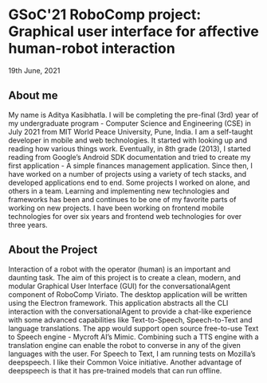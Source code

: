 # GSoC'21 RoboComp project: Graphical user interface for affective human-robot interaction

19th June, 2021

## About me

My name is Aditya Kasibhatla. I will be completing the pre-final (3rd) year of my undergraduate program - Computer Science and Engineering (CSE) in July 2021 from MIT World Peace University, Pune, India.
I am a self-taught developer in mobile and web technologies. It started with looking up and reading how various things work. Eventually, in 8th grade (2013), I started reading from Google’s Android SDK documentation and tried to create my first application - A simple finances management application. Since then, I have worked on a number of projects using a variety of tech stacks, and developed applications end to end. Some projects I worked on alone, and others in a team.
Learning and implementing new technologies and frameworks has been and continues to be one of my favorite parts of working on new projects. I have been working on frontend mobile technologies for over six years and frontend web technologies for over three years.


## About the Project

Interaction of a robot with the operator (human) is an important and daunting task. The aim of this project is to create a clean, modern, and modular Graphical User Interface (GUI) for the conversationalAgent component of RoboComp Viriato. The desktop application will be written using the Electron framework. 
This application abstracts all the CLI interaction with the conversationalAgent to provide a chat-like experience with some advanced capabilities like Text-to-Speech, Speech-to-Text and language translations.
The app would support open source free-to-use Text to Speech engine - Mycroft AI’s Mimic. Combining such a TTS engine with a translation engine can enable the robot to converse in any of the given languages with the user. 
For Speech to Text, I am running tests on Mozilla’s deepspeech. I like their Common Voice initiative. Another advantage of deepspeech is that it has pre-trained models that can run offline.
